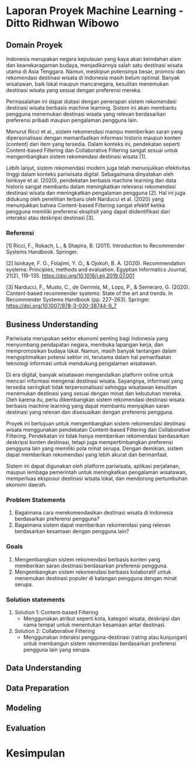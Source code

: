 # Laporan Proyek Machine Learning - Ditto Ridhwan Wibowo

## Domain Proyek

Indonesia merupakan negara kepulauan yang kaya akan keindahan alam dan keanekaragaman budaya, menjadikannya salah satu destinasi wisata utama di Asia Tenggara. Namun, meskipun potensinya besar, promosi dan rekomendasi destinasi wisata di Indonesia masih belum optimal. Banyak wisatawan, baik lokal maupun mancanegara, kesulitan menemukan destinasi wisata yang sesuai dengan preferensi mereka.

Permasalahan ini dapat diatasi dengan penerapan sistem rekomendasi destinasi wisata berbasis machine learning. Sistem ini akan membantu pengguna menemukan destinasi wisata yang relevan berdasarkan preferensi pribadi maupun pengalaman pengguna lain.

Menurut Ricci et al., sistem rekomendasi mampu memberikan saran yang dipersonalisasi dengan memanfaatkan informasi historis maupun konten (content) dari item yang tersedia. Dalam konteks ini, pendekatan seperti Content-based Filtering dan Collaborative Filtering sangat sesuai untuk mengembangkan sistem rekomendasi destinasi wisata [1].

Lebih lanjut, sistem rekomendasi modern juga telah menunjukkan efektivitas tinggi dalam konteks pariwisata digital. Sebagaimana dinyatakan oleh Isinkaye et al. (2020), pendekatan berbasis machine learning dan data historis sangat membantu dalam meningkatkan relevansi rekomendasi destinasi wisata dan meningkatkan pengalaman pengguna [2]. Hal ini juga didukung oleh penelitian terbaru oleh Narducci et al. (2020) yang menunjukkan bahwa Content-based Filtering sangat efektif ketika pengguna memiliki preferensi eksplisit yang dapat diidentifikasi dari interaksi atau deskripsi destinasi [3].
    
### Referensi
[1] Ricci, F., Rokach, L., & Shapira, B. (2011). Introduction to Recommender Systems Handbook. Springer.

[2] Isinkaye, F. O., Folajimi, Y. O., & Ojokoh, B. A. (2020). Recommendation systems: Principles, methods and evaluation. Egyptian Informatics Journal, 21(2), 119-135. https://doi.org/10.1016/j.eij.2019.07.001

[3] Narducci, F., Musto, C., de Gemmis, M., Lops, P., & Semeraro, G. (2020). Content-based recommender systems: State of the art and trends. In Recommender Systems Handbook (pp. 227–263). Springer. https://doi.org/10.1007/978-3-030-38744-9_7

## Business Understanding

Pariwisata merupakan sektor ekonomi penting bagi Indonesia yang menyumbang pendapatan negara, membuka lapangan kerja, dan mempromosikan budaya lokal. Namun, masih banyak tantangan dalam mengoptimalkan potensi sektor ini, terutama dalam hal pemanfaatan teknologi informasi untuk mendukung pengalaman wisatawan.

Di era digital, banyak wisatawan mengandalkan platform online untuk mencari informasi mengenai destinasi wisata. Sayangnya, informasi yang tersedia seringkali tidak terpersonalisasi sehingga wisatawan kesulitan menemukan destinasi yang sesuai dengan minat dan kebutuhan mereka. Oleh karena itu, perlu dikembangkan sistem rekomendasi destinasi wisata berbasis machine learning yang dapat membantu menyajikan saran destinasi yang relevan dan disesuaikan dengan preferensi pengguna.

Proyek ini bertujuan untuk mengembangkan sistem rekomendasi destinasi wisata menggunakan pendekatan Content-based Filtering dan Collaborative Filtering. Pendekatan ini tidak hanya memberikan rekomendasi berdasarkan deskripsi konten destinasi, tetapi juga mempertimbangkan preferensi pengguna lain yang memiliki pola minat serupa. Dengan demikian, sistem dapat memberikan rekomendasi yang lebih akurat dan bermanfaat.

Sistem ini dapat digunakan oleh platform pariwisata, aplikasi perjalanan, maupun lembaga pemerintah untuk meningkatkan pengalaman wisatawan, memperluas eksposur destinasi wisata lokal, dan mendorong pertumbuhan ekonomi daerah.


### Problem Statements

1. Bagaimana cara merekomendasikan destinasi wisata di Indonesia berdasarkan preferensi pengguna?
2. Bagaimana sistem dapat memberikan rekomendasi yang relevan berdasarkan kesamaan dengan pengguna lain?

### Goals

1. Mengembangkan sistem rekomendasi berbasis konten yang memberikan saran destinasi berdasarkan preferensi pengguna.
2. Mengembangkan sistem rekomendasi berbasis kolaboratif untuk menemukan destinasi populer di kalangan pengguna dengan minat serupa.

### Solution statements
1. Solution 1: Content-based Filtering
   - Menggunakan atribut seperti kota, kategori wisata, deskripsi dan nama tempat untuk menentukan kesamaan antar destinasi.
2. Solution 2: Collaborative Filtering
   - Menggunakan interaksi pengguna-destinasi (rating atau kunjungan) untuk membangun sistem rekomendasi berdasarkan preferensi pengguna lain yang serupa.

## Data Understanding




## Data Preparation


## Modeling



## Evaluation


# Kesimpulan



